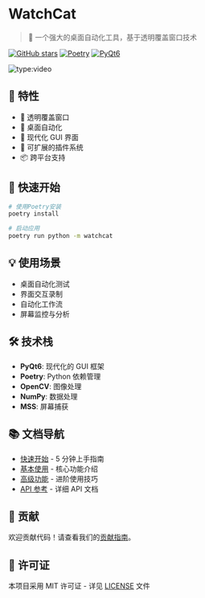 # WatchCat

> 🚀 一个强大的桌面自动化工具，基于透明覆盖窗口技术

[![GitHub stars](https://img.shields.io/github/stars/cs-magic-open/watchcat?style=social)](https://github.com/cs-magic-open/watchcat)
[![Poetry](https://img.shields.io/badge/poetry-managed-blue)](https://python-poetry.org/)
[![PyQt6](https://img.shields.io/badge/GUI-PyQt6-green)](https://www.riverbankcomputing.com/software/pyqt/)

![type:video](https://www.bilibili.com/video/BV11CB5YWEyM/?share_source=copy_web&vd_source=b9b9871eabf8ce54784449562802ad9c)

## 🎯 特性

- 💫 透明覆盖窗口
- 🤖 桌面自动化
- 🎨 现代化 GUI 界面
- 🔧 可扩展的插件系统
- 📦 跨平台支持

## 🚀 快速开始

```bash
# 使用Poetry安装
poetry install

# 启动应用
poetry run python -m watchcat
```

## 💡 使用场景

- 桌面自动化测试
- 界面交互录制
- 自动化工作流
- 屏幕监控与分析

## 🛠️ 技术栈

- **PyQt6**: 现代化的 GUI 框架
- **Poetry**: Python 依赖管理
- **OpenCV**: 图像处理
- **NumPy**: 数据处理
- **MSS**: 屏幕捕获

## 📚 文档导航

- [快速开始](getting-started.md) - 5 分钟上手指南
- [基本使用](guide/basic-usage.md) - 核心功能介绍
- [高级功能](guide/advanced.md) - 进阶使用技巧
- [API 参考](api/qt-interface.md) - 详细 API 文档

## 🤝 贡献

欢迎贡献代码！请查看我们的[贡献指南](development/contributing.md)。

## 📄 许可证

本项目采用 MIT 许可证 - 详见 [LICENSE](https://github.com/cs-magic-open/watchcat/blob/main/LICENSE) 文件
